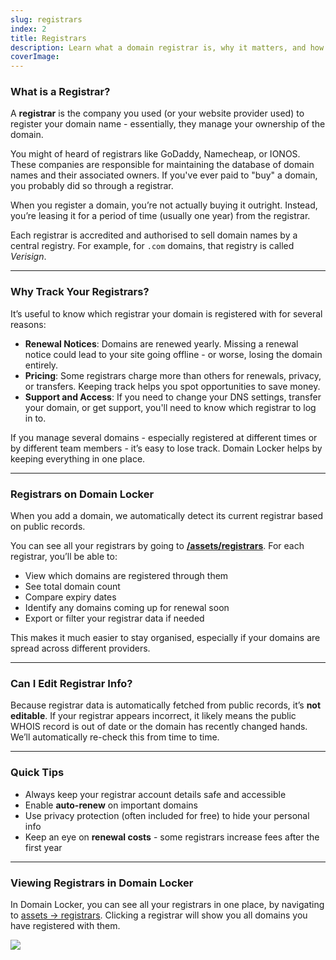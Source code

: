 ```yaml
---
slug: registrars  
index: 2  
title: Registrars  
description: Learn what a domain registrar is, why it matters, and how Domain Locker helps you keep track  
coverImage:  
---
```


### What is a Registrar?

A **registrar** is the company you used (or your website provider used) to register your domain name - essentially, they manage your ownership of the domain.

You might of heard of registrars like GoDaddy, Namecheap, or IONOS. These companies are responsible for maintaining the database of domain names and their associated owners. If you've ever paid to "buy" a domain, you probably did so through a registrar.

When you register a domain, you’re not actually buying it outright. Instead, you’re leasing it for a period of time (usually one year) from the registrar.

Each registrar is accredited and authorised to sell domain names by a central registry. For example, for `.com` domains, that registry is called *Verisign*.

---

### Why Track Your Registrars?

It’s useful to know which registrar your domain is registered with for several reasons:

- **Renewal Notices**: Domains are renewed yearly. Missing a renewal notice could lead to your site going offline - or worse, losing the domain entirely.
- **Pricing**: Some registrars charge more than others for renewals, privacy, or transfers. Keeping track helps you spot opportunities to save money.
- **Support and Access**: If you need to change your DNS settings, transfer your domain, or get support, you'll need to know which registrar to log in to.

If you manage several domains - especially registered at different times or by different team members - it’s easy to lose track. Domain Locker helps by keeping everything in one place.

---

### Registrars on Domain Locker

When you add a domain, we automatically detect its current registrar based on public records.

You can see all your registrars by going to [**/assets/registrars**](/assets/registrars). For each registrar, you’ll be able to:

- View which domains are registered through them
- See total domain count
- Compare expiry dates
- Identify any domains coming up for renewal soon
- Export or filter your registrar data if needed

This makes it much easier to stay organised, especially if your domains are spread across different providers.

---

### Can I Edit Registrar Info?

Because registrar data is automatically fetched from public records, it’s **not editable**. If your registrar appears incorrect, it likely means the public WHOIS record is out of date or the domain has recently changed hands. We’ll automatically re-check this from time to time.

---

### Quick Tips

- Always keep your registrar account details safe and accessible  
- Enable **auto-renew** on important domains  
- Use privacy protection (often included for free) to hide your personal info  
- Keep an eye on **renewal costs** - some registrars increase fees after the first year  

---

### Viewing Registrars in Domain Locker

In Domain Locker, you can see all your registrars in one place, by navigating to [assets → registrars](/assets/registrars). Clicking a registrar will show you all domains you have registered with them.

<img src="https://storage.googleapis.com/as93-screenshots/domain-locker/registrars.png" />

